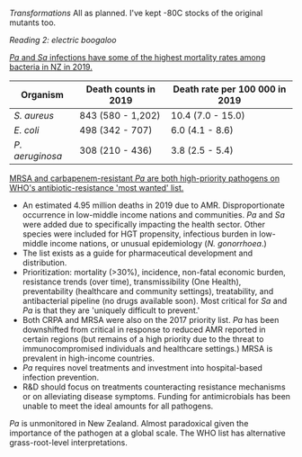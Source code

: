 *Transformations*
All as planned. I've kept -80C stocks of the original mutants too.

*Reading 2: electric boogaloo*

[*Pa* and *Sa* infections have some of the highest mortality rates among bacteria in NZ in 2019.](https://www.thelancet.com/journals/lancet/article/PIIS0140-6736(22)02185-7/fulltext)

| Organism        | Death counts in 2019 | Death rate per 100 000 in 2019 |
| --------------- | -------------------- | ------------------------------ |
| *S. aureus*     | 843 (580 - 1,202)    | 10.4 (7.0 - 15.0)              |
| *E. coli*       | 498 (342 - 707)      | 6.0 (4.1 - 8.6)                |
| *P. aeruginosa* | 308 (210 - 436)      | 3.8 (2.5 - 5.4)                |

[MRSA and carbapenem-resistant *Pa* are both high-priority pathogens on WHO's antibiotic-resistance 'most wanted' list.](https://www.who.int/publications/i/item/9789240093461)
- An estimated 4.95 million deaths in 2019 due to AMR. Disproportionate occurrence in low-middle income nations and communities. *Pa* and *Sa* were added due to specifically impacting the health sector. Other species were included for HGT propensity, infectious burden in low-middle income nations, or unusual epidemiology (*N. gonorrhoea*.)
- The list exists as a guide for pharmaceutical development and distribution.
- Prioritization: mortality (>30%), incidence, non-fatal economic burden, resistance trends (over time), transmissibility (One Health), preventability (healthcare and community settings), treatability, and antibacterial pipeline (no drugs available soon). Most critical for *Sa* and *Pa* is that they are 'uniquely difficult to prevent.'
- Both CRPA and MRSA were also on the 2017 priority list. *Pa* has been downshifted from critical in response to reduced AMR reported in certain regions (but remains of a high priority due to the threat to immunocompromised individuals and healthcare settings.) MRSA is prevalent in high-income countries.
- *Pa* requires novel treatments and investment into hospital-based infection prevention.
- R&D should focus on treatments counteracting resistance mechanisms or on alleviating disease symptoms. Funding for antimicrobials has been unable to meet the ideal amounts for all pathogens.

*Pa* is unmonitored in New Zealand. Almost paradoxical given the importance of the pathogen at a global scale. The WHO list has alternative grass-root-level interpretations.
